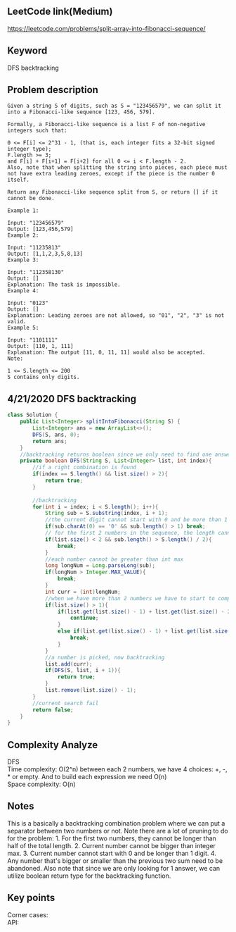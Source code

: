 ## LeetCode link(Medium)
https://leetcode.com/problems/split-array-into-fibonacci-sequence/

## Keyword
DFS backtracking

## Problem description
```
Given a string S of digits, such as S = "123456579", we can split it into a Fibonacci-like sequence [123, 456, 579].

Formally, a Fibonacci-like sequence is a list F of non-negative integers such that:

0 <= F[i] <= 2^31 - 1, (that is, each integer fits a 32-bit signed integer type);
F.length >= 3;
and F[i] + F[i+1] = F[i+2] for all 0 <= i < F.length - 2.
Also, note that when splitting the string into pieces, each piece must not have extra leading zeroes, except if the piece is the number 0 itself.

Return any Fibonacci-like sequence split from S, or return [] if it cannot be done.

Example 1:

Input: "123456579"
Output: [123,456,579]
Example 2:

Input: "11235813"
Output: [1,1,2,3,5,8,13]
Example 3:

Input: "112358130"
Output: []
Explanation: The task is impossible.
Example 4:

Input: "0123"
Output: []
Explanation: Leading zeroes are not allowed, so "01", "2", "3" is not valid.
Example 5:

Input: "1101111"
Output: [110, 1, 111]
Explanation: The output [11, 0, 11, 11] would also be accepted.
Note:

1 <= S.length <= 200
S contains only digits.
```

## 4/21/2020 DFS backtracking

```java
class Solution {
    public List<Integer> splitIntoFibonacci(String S) {
        List<Integer> ans = new ArrayList<>();
        DFS(S, ans, 0);
        return ans;
    }
    //backtracking returns boolean since we only need to find one answer
    private boolean DFS(String S, List<Integer> list, int index){
        //if a right combination is found
        if(index == S.length() && list.size() > 2){
            return true;
        }
        
        //backtracking
        for(int i = index; i < S.length(); i++){
            String sub = S.substring(index, i + 1);
            //the current digit cannot start with 0 and be more than 1 digit
            if(sub.charAt(0) == '0' && sub.length() > 1) break;
            // for the first 2 numbers in the sequence, the length cannot pass 1/2 of the total length
            if(list.size() < 2 && sub.length() > S.length() / 2){
                break;
            }
            //each number cannot be greater than int max
            long longNum = Long.parseLong(sub);
            if(longNum > Integer.MAX_VALUE){
                break;
            }
            int curr = (int)longNum;
            //when we have more than 2 numbers we have to start to compare numbers for the sequence
            if(list.size() > 1){
                if(list.get(list.size() - 1) + list.get(list.size() - 2) > curr){
                    continue;
                }
                else if(list.get(list.size() - 1) + list.get(list.size() - 2) < curr){
                    break;
                }
            }
            //a number is picked, now backtracking
            list.add(curr);
            if(DFS(S, list, i + 1)){
                return true;
            }
            list.remove(list.size() - 1);
        }
        //current search fail
        return false;
    }
}
```

## Complexity Analyze
DFS\
Time complexity: O(2^n) between each 2 numbers, we have 4 choices: +, -, * or empty. And to build each expression we need O(n)\
Space complexity: O(n)

## Notes
This is a basically a backtracking combination problem where we can put a separator between two numbers or not. Note there are a lot of pruning to do for the problem: 1. For the first two numbers, they cannot be longer than half of the total length. 2. Current number cannot be bigger than integer max. 3. Current number cannot start with 0 and be longer than 1 digit. 4. Any number that's bigger or smaller than the previous two sum need to be abandoned. Also note that since we are only looking for 1 answer, we can utilize boolean return type for the backtracking function.

## Key points
Corner cases: \
API: 

